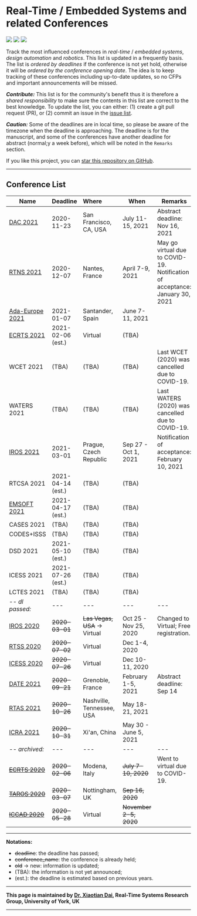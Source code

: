 # Real-Time / Embedded Systems and related Conferences

![](https://badgen.net/github/stars/automaticdai/realtime-embedded-conferences)  ![](https://badgen.net/github/issues/automaticdai/realtime-embedded-conferences)  ![](https://badgen.net/github/contributors/automaticdai/realtime-embedded-conferences)

Track the most influenced conferences in _real-time_ / _embedded systems_, _design automation_ and _robotics_. This list is updated in a frequently basis. The list is _ordered by deadlines_ if the conference is not yet hold, otherwise it will be _ordered by the conference opening date_. The idea is to keep tracking of these conferences including up-to-date updates, so no CFPs and important announcements will be missed.

***Contribute:*** This list is for the community's benefit thus it is therefore a _shared responsibility_ to make sure the contents in this list are correct to the best knowledge. To update the list, you can either: (1) create a git pull request (PR), or (2) commit an issue in the [issue list](https://github.com/automaticdai/realtime-embedded-conferences/issues).

***Caution:*** Some of the deadlines are in local time, so please be aware of the timezone when the deadline is approaching. The deadline is for the manuscript, and some of the conferences have another deadline for abstract (normal;y a week before), which will be noted in the `Remarks` section.

If you like this project, you can [star this repository on GitHub](https://github.com/automaticdai/realtime-embedded-conferences).

---

## Conference List

| Name                                                         | Deadline          | Where                        | When                   | Remarks                                                      |
| ------------------------------------------------------------ | ----------------- | :--------------------------- | ---------------------- | ------------------------------------------------------------ |
| [DAC 2021](https://dac.com/call-for-contributions)           | 2020-11-23        | San Francisco, CA, USA       | July 11-15, 2021       | Abstract deadline: Nov 16, 2021                              |
| [RTNS 2021](https://rtns2021.univ-nantes.fr/)                | 2020-12-07        | Nantes, France               | April 7-9, 2021        | May go virtual due to COVID-19.<br />Notification of acceptance: January 30, 2021 |
| [Ada-Europe 2021](https://www.istr.unican.es/ae2021/)        | 2021-01-07        | Santander, Spain             | June 7-11, 2021        |                                                              |
| [ECRTS 2021](https://www.ecrts.org/)                         | 2021-02-06 (est.) | Virtual                      | (TBA)                  |                                                              |
| WCET 2021                                                    | (TBA)             | (TBA)                        | (TBA)                  | Last WCET (2020) was cancelled due to COVID-19.              |
| WATERS 2021                                                  | (TBA)             | (TBA)                        | (TBA)                  | Last WATERS (2020) was cancelled due to COVID-19.            |
| [IROS 2021](http://www.iros2021.org/)                        | 2021-03-01        | Prague, Czech Republic       | Sep 27 - Oct 1, 2021   | Notification of acceptance: February 10, 2021                |
| RTCSA 2021                                                   | 2021-04-14 (est.) | (TBA)                        | (TBA)                  |                                                              |
| [EMSOFT 2021](https://esweek.org/emsoft/)                    | 2021-04-17 (est.) | (TBA)                        | (TBA)                  |                                                              |
| CASES 2021                                                   | (TBA)             | (TBA)                        | (TBA)                  |                                                              |
| CODES+ISSS                                                   | (TBA)             | (TBA)                        | (TBA)                  |                                                              |
| DSD 2021                                                     | 2021-05-10 (est.) | (TBA)                        | (TBA)                  |                                                              |
| ICESS 2021                                                   | 2021-07-26 (est.) | (TBA)                        | (TBA)                  |                                                              |
| LCTES 2021                                                   | (TBA)             | (TBA)                        | (TBA)                  |                                                              |
| -- *dl passed:*                                              | ---               | ---                          | ---                    | ---                                                          |
| [IROS 2020](https://www.iros2020.org/index.html)             | ~~2020-03-01~~    | ~~Las Vegas, USA~~ → Virtual | Oct 25 - Nov 25, 2020  | Changed to Virtual; Free registration.                       |
| [RTSS 2020](http://2020.rtss.org/)                           | ~~2020-07-02~~    | Virtual                      | Dec 1-4, 2020          |                                                              |
| [ICESS 2020](http://icess.net/)                              | ~~2020-07-26~~    | Virtual                      | Dec 10-11, 2020        |                                                              |
| [DATE 2021](https://www.date-conference.com/)                | ~~2020-09-21~~    | Grenoble, France             | February 1-5, 2021     | Abstract deadline: Sep 14                                    |
| [RTAS 2021](http://2021.rtas.org/)                           | ~~2020-10-26~~    | Nashville, Tennessee, USA    | May 18-21, 2021        |                                                              |
| [ICRA 2021](http://www.icra2021.org/)                        | ~~2020-10-31~~    | Xi'an, China                 | May 30 - June 5, 2021  |                                                              |
| -- *archived:*                                               | ---               | ---                          | ---                    | ---                                                          |
| ~~[ECRTS 2020](https://www.ecrts.org/)~~                     | ~~2020-02-06~~    | Modena, Italy                | ~~July 7-10, 2020~~    | Went to virtual due to COVID-19.                             |
| ~~[TAROS 2020](https://www.nottingham.ac.uk/conference/fac-eng/taros/index.aspx)~~ | ~~2020-03-07~~    | Nottingham, UK               | ~~Sep 16, 2020~~       |                                                              |
| ~~[ICCAD 2020](https://iccad.com/)~~                         | ~~2020-05-28~~    | Virtual                      | ~~November 2-5, 2020~~ |                                                              |

---

**Notations:**

-   ~~deadline~~: the deadline has passed;
-   ~~conference_name~~: the conference is already held; 
-   ~~old~~ → new: information is updated;
-   (TBA): the information is not yet announced;
-   (est.): the deadline is estimated based on previous years.

---

**This page is maintained by [Dr. Xiaotian Dai](http://www.xiaotiandai.com), Real-Time Systems Research Group, University of York, UK**

---

